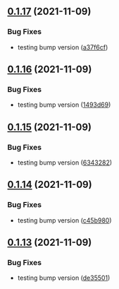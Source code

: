 ## [0.1.17](https://github.com/Mark-Shaun/frontend-nextjs/compare/v0.1.16...v0.1.17) (2021-11-09)


### Bug Fixes

* testing bump version ([a37f6cf](https://github.com/Mark-Shaun/frontend-nextjs/commit/a37f6cf475380423b9b8e6dc91f43f1ea5078005))



## [0.1.16](https://github.com/Mark-Shaun/frontend-nextjs/compare/v0.1.15...v0.1.16) (2021-11-09)


### Bug Fixes

* testing bump version ([1493d69](https://github.com/Mark-Shaun/frontend-nextjs/commit/1493d691981caae15ef39b285414110adc7658c7))



## [0.1.15](https://github.com/Mark-Shaun/frontend-nextjs/compare/v0.1.14...v0.1.15) (2021-11-09)


### Bug Fixes

* testing bump version ([6343282](https://github.com/Mark-Shaun/frontend-nextjs/commit/63432828e665b2bb3227aaad3221752e66146965))



## [0.1.14](https://github.com/Mark-Shaun/frontend-nextjs/compare/v0.1.13...v0.1.14) (2021-11-09)


### Bug Fixes

* testing bump version ([c45b980](https://github.com/Mark-Shaun/frontend-nextjs/commit/c45b9803fc8fa82e5188d45be57002f2d8211f0b))



## [0.1.13](https://github.com/Mark-Shaun/frontend-nextjs/compare/v0.1.12...v0.1.13) (2021-11-09)


### Bug Fixes

* testing bump version ([de35501](https://github.com/Mark-Shaun/frontend-nextjs/commit/de355019a84e01d5a8087f6f5a940599f948cd83))



